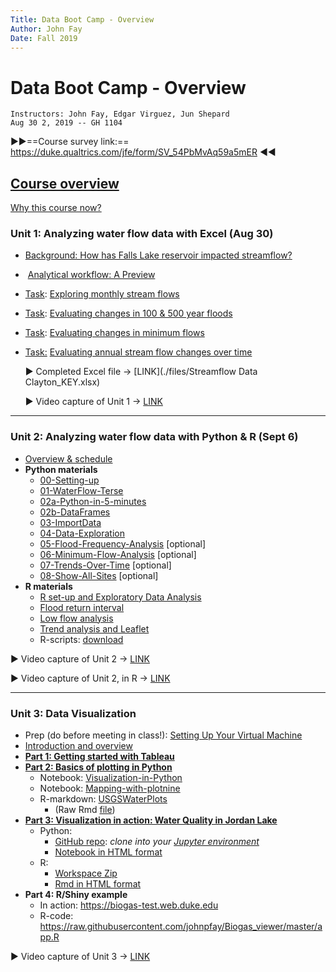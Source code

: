 ```yaml
---
Title: Data Boot Camp - Overview
Author: John Fay 
Date: Fall 2019
---
```


# Data Boot Camp - Overview

```
Instructors: John Fay, Edgar Virguez, Jun Shepard
Aug 30 2, 2019 -- GH 1104
```

 ►►==Course survey link:== https://duke.qualtrics.com/jfe/form/SV_54PbMvAq59a5mER ◄◄

## [Course overview](./README.html)

[Why this course now?](./README.html)

### Unit 1: Analyzing water flow data with Excel (Aug 30)

* [Background: How has Falls Lake reservoir impacted streamflow?](./Streamflow_Intro.html#header-n4)

*  [Analytical workflow: A Preview](./Streamflow_Intro.html#header-n14)

* <u>Task</u>: [Exploring monthly stream flows](./Streamflow_Task1.html)

* <u>Task</u>: [Evaluating changes in 100 & 500 year floods](./Streamflow_Task2.html)

* <u>Task</u>: [Evaluating changes in minimum flows](./Streamflow_Task3.html)

* <u>Task:</u> [Evaluating annual stream flow changes over time](./Streamflow_Task4.html)

  ► Completed Excel file → [LINK](./files/Streamflow Data Clayton_KEY.xlsx)
  
  ► Video capture of Unit 1 → [LINK](https://nsoe.capture.duke.edu/Panopto/Pages/Viewer.aspx?id=c3b3586f-b6ad-44a2-a437-aab800e9533d)

---

### Unit 2: Analyzing water flow data with Python & R (Sept 6)

* [Overview & schedule](./Unit2_Schedule.html)
* **Python materials**
  * [00-Setting-up](./python2/00-Setting-up.html)
  * [01-WaterFlow-Terse](https://nbviewer.jupyter.org/github/DataDevils/WaterFlow-Python/blob/master/00-Setting-up.ipynb)
  * [02a-Python-in-5-minutes](https://nbviewer.jupyter.org/github/DataDevils/WaterFlow-Python/blob/master/02a-Python-in-5-minutes.ipynb)
  * [02b-DataFrames](https://nbviewer.jupyter.org/github/DataDevils/WaterFlow-Python/blob/master/02b-DataFrames.ipynb)
  * [03-ImportData](https://nbviewer.jupyter.org/github/DataDevils/WaterFlow-Python/blob/master/03-ImportData.ipynb)
  * [04-Data-Exploration](https://nbviewer.jupyter.org/github/DataDevils/WaterFlow-Python/blob/master/04-Data-Exploration.ipynb)
  * [05-Flood-Frequency-Analysis](https://nbviewer.jupyter.org/github/DataDevils/WaterFlow-Python/blob/master/05-Flood-Frequency-Analysis.ipynb) [optional]
  * [06-Minimum-Flow-Analysis](https://nbviewer.jupyter.org/github/DataDevils/WaterFlow-Python/blob/master/06-Minimum-Flow-Analysis.ipynb) [optional]
  * [07-Trends-Over-Time](https://nbviewer.jupyter.org/github/DataDevils/WaterFlow-Python/blob/master/07-Trends-Over-Time.ipynb) [optional]
  * [08-Show-All-Sites](https://nbviewer.jupyter.org/github/DataDevils/WaterFlow-Python/blob/master/08-Show-All-Sites.ipynb) [optional]
* **R materials**
  * [R set-up and Exploratory Data Analysis](./r/1_LoadStreamflowDescription.html)
  * [Flood return interval](./r/2_Flood_RI_Description.html)
  * [Low flow analysis](./r/3_LowFlowDescription.html)
  * [Trend analysis and Leaflet](./r/4_MannKendall_Description.html)
  * R-scripts: [download](./r/RCran.zip)

► Video capture of Unit 2 → [LINK](https://nsoe.capture.duke.edu/Panopto/Pages/Viewer.aspx?id=fca661b9-c20b-43df-82bd-aac0013a3294)

► Video capture of Unit 2, in R → [LINK](https://nsoe.capture.duke.edu/Panopto/Pages/Viewer.aspx?id=7ecde6e7-157c-4f0d-940f-aac601353b5e)

---

### Unit 3: Data Visualization
* Prep (do before meeting in class!): [Setting Up Your Virtual Machine](./SettingUp_YourVirtualMachine.html)
* [Introduction and overview](Unit3_Intro.html)
* **[Part 1: Getting started with Tableau](./Unit3_Part1_Tableau.html)**
* **[Part 2: Basics of plotting in Python](./Unit3_Part2_Python.html)**
  * Notebook: [Visualization-in-Python](./python3/Visualization-in-Python.html)
  * Notebook: [Mapping-with-plotnine](./Mapping-with-plotnine.html)
  * R-markdown: [USGSWaterPlots](USGSWaterPlots.html)
    * (Raw Rmd [file](https://raw.githubusercontent.com/DataDevils/DataVis/master/rcran/USGSWaterPlots.Rmd))
* **[Part 3: Visualization in action: Water Quality in Jordan Lake](./Unit3_Part3_WaterQualityTask.html)**
  * Python: 
    * [GitHub repo](https://github.com/DataDevils/DataVis): *clone into your [Jupyter environment](https://vm-manage.oit.duke.edu/containers)*
    * [Notebook in HTML format](./python3/Total-Nitrogen.html)
  * R: 
    * [Workspace Zip](./files/rcran.zip) 
    * [Rmd in HTML format](./r3/TotalNitrogen.html)
* **Part 4: R/Shiny example**
  * In action: https://biogas-test.web.duke.edu
  * R-code: https://raw.githubusercontent.com/johnpfay/Biogas_viewer/master/app.R

► Video capture of Unit 3 → [LINK](https://nsoe.capture.duke.edu/Panopto/Pages/Viewer.aspx?id=d1066352-3cf2-4c13-93d2-aacb0145d5c2)

